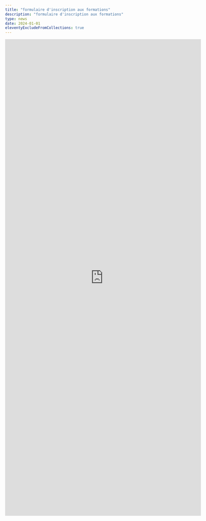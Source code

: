 ```yaml
---
title: "formulaire d'inscription aux formations"
description: "formulaire d'inscription aux formations"
type: news
date: 2024-01-01
eleventyExcludeFromCollections: true
---
```

<iframe style="border: none; width: 640px; height: 1553px" src="https://grist.numerique.gouv.fr/o/docs/forms/2Ch5VD2Z7oU1eh8f9YsSMA/4"> 

